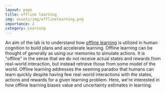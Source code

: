 ```yaml
---
layout: page
title: offline learning
img: assets/img/offlinelearning.png
importance: 2
category: Learning
---
```


An aim of the lab is to understand how [offline learning](https://arxiv.org/pdf/2005.01643) is utilized in human cognition to build plans and accelerate learning. Offline learning can be thought of generally as using our memories to simulate actions. It is "offline" in the sense that we do not receive actual states and rewards from real-world interaction, but instead retrieve those from some model of the world. Offline learning addresses the seeming paradox that humans can learn quickly despite having few real-world interactions with the states, actions and rewards for a given learning problem. Here, we're interested in how offline learning biases value and uncertainty estimates in learning.
